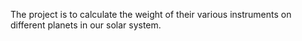 The project is to calculate the weight of their various instruments on different planets in our solar system.
